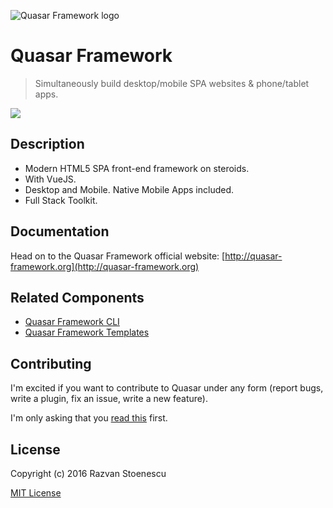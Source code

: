 ![Quasar Framework logo](http://quasar-framework.org/images/quasar-logo.png)

# Quasar Framework
> Simultaneously build desktop/mobile SPA websites & phone/tablet apps.

<a href="https://badge.fury.io/js/quasar-framework"><img src="https://badge.fury.io/js/quasar-framework.svg"></a>

## Description

* Modern HTML5 SPA front-end framework on steroids.
* With VueJS.
* Desktop and Mobile. Native Mobile Apps included.
* Full Stack Toolkit.

## Documentation

Head on to the Quasar Framework official website: [http://quasar-framework.org](http://quasar-framework.org)

## Related Components

* [Quasar Framework CLI](https://github.com/rstoenescu/quasar-cli)
* [Quasar Framework Templates](https://github.com/rstoenescu/quasar-templates)

## Contributing

I'm excited if you want to contribute to Quasar under any form (report bugs, write a plugin, fix an issue, write a new feature).

I'm only asking that you [read this](http://quasar-framework.org/guide/contributing.html) first.

## License

Copyright (c) 2016 Razvan Stoenescu

[MIT License](http://en.wikipedia.org/wiki/MIT_License)
